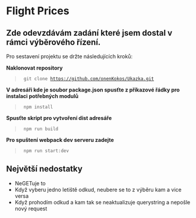 <h1>Flight Prices</h1>
<h2> Zde odevzdávám zadání které jsem dostal v rámci výběrového řízení. </h2>

Pro sestavení projektu se držte následujících kroků:

**Naklonovat repository**

> <code> git clone https://github.com/onenKokos/Ukazka.git </code> 

**V adresáři kde je soubor package.json spusťte z příkazové řádky pro instalaci potřebných modulů**
> <code> npm install </code>

**Spusťte skript pro vytvoření dist adresáře**

> <code> npm run build </code>

**Pro spuštení webpack dev serveru zadejte** 

> <code> npm run start:dev </code>

<h2>Největší nedostatky</h2>
<ul> 
<li>NeGETuje to</li>
<li>Když vyberu jedno letiště odkud, neubere se to z výběru kam a vice versa</li>
<li>Když prohodím odkud a kam tak se neaktualizuje querystring a nepošle nový request</li>
</ul>